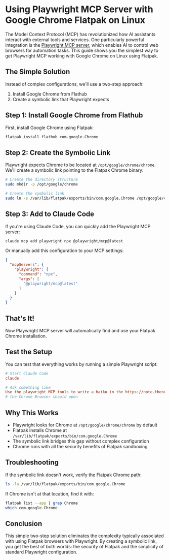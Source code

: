 # Using Playwright MCP Server with Google Chrome Flatpak on Linux

The Model Context Protocol (MCP) has revolutionized how AI assistants interact with external tools and services. One particularly powerful integration is the [Playwright MCP server](https://github.com/microsoft/playwright-mcp), which enables AI to control web browsers for automation tasks. This guide shows you the simplest way to get Playwright MCP working with Google Chrome on Linux using Flatpak.

## The Simple Solution

Instead of complex configurations, we'll use a two-step approach:
1. Install Google Chrome from Flathub
2. Create a symbolic link that Playwright expects

## Step 1: Install Google Chrome from Flathub

First, install Google Chrome using Flatpak:

```bash
flatpak install flathub com.google.Chrome
```

## Step 2: Create the Symbolic Link

Playwright expects Chrome to be located at `/opt/google/chrome/chrome`. We'll create a symbolic link pointing to the Flatpak Chrome binary:

```bash
# Create the directory structure
sudo mkdir -p /opt/google/chrome

# Create the symbolic link
sudo ln -s /var/lib/flatpak/exports/bin/com.google.Chrome /opt/google/chrome/chrome
```

## Step 3: Add to Claude Code

If you're using Claude Code, you can quickly add the Playwright MCP server:

```bash
claude mcp add playwright npx @playwright/mcp@latest
```

Or manually add this configuration to your MCP settings:

```json
{
  "mcpServers": {
    "playwright": {
      "command": "npx",
      "args": [
        "@playwright/mcp@latest"
      ]
    }
  }
}
```

## That's It!

Now Playwright MCP server will automatically find and use your Flatpak Chrome installation.

## Test the Setup

You can test that everything works by running a simple Playwright script:

```ini
# Start Claude Code
claude

# Ask something like
Use the playwright MCP tools to write a haiku in the https://note.thenets.org/playwright-example
# the Chrome Browser should open
```

## Why This Works

- Playwright looks for Chrome at `/opt/google/chrome/chrome` by default
- Flatpak installs Chrome at `/var/lib/flatpak/exports/bin/com.google.Chrome`
- The symbolic link bridges this gap without complex configuration
- Chrome runs with all the security benefits of Flatpak sandboxing

## Troubleshooting

If the symbolic link doesn't work, verify the Flatpak Chrome path:

```bash
ls -la /var/lib/flatpak/exports/bin/com.google.Chrome
```

If Chrome isn't at that location, find it with:

```bash
flatpak list --app | grep Chrome
which com.google.Chrome
```

## Conclusion

This simple two-step solution eliminates the complexity typically associated with using Flatpak browsers with Playwright. By creating a symbolic link, you get the best of both worlds: the security of Flatpak and the simplicity of standard Playwright configuration.